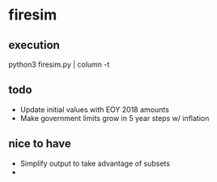 # firesim

## execution

python3 firesim.py | column -t

## todo

* Update initial values with EOY 2018 amounts
* Make government limits grow in 5 year steps w/ inflation


## nice to have

* Simplify output to take advantage of subsets
*